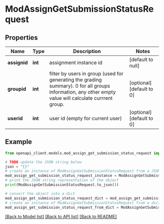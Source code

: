 # ModAssignGetSubmissionStatusRequest


## Properties

Name | Type | Description | Notes
------------ | ------------- | ------------- | -------------
**assignid** | **int** | assignment instance id | [default to null]
**groupid** | **int** | filter by users in group (used for generating the grading summary).                     0 for all groups information, any other empty value will calculate currrent group. | [optional] [default to 0]
**userid** | **int** | user id (empty for current user) | [optional] [default to 0]

## Example

```python
from openapi_client.models.mod_assign_get_submission_status_request import ModAssignGetSubmissionStatusRequest

# TODO update the JSON string below
json = "{}"
# create an instance of ModAssignGetSubmissionStatusRequest from a JSON string
mod_assign_get_submission_status_request_instance = ModAssignGetSubmissionStatusRequest.from_json(json)
# print the JSON string representation of the object
print(ModAssignGetSubmissionStatusRequest.to_json())

# convert the object into a dict
mod_assign_get_submission_status_request_dict = mod_assign_get_submission_status_request_instance.to_dict()
# create an instance of ModAssignGetSubmissionStatusRequest from a dict
mod_assign_get_submission_status_request_from_dict = ModAssignGetSubmissionStatusRequest.from_dict(mod_assign_get_submission_status_request_dict)
```
[[Back to Model list]](../README.md#documentation-for-models) [[Back to API list]](../README.md#documentation-for-api-endpoints) [[Back to README]](../README.md)


